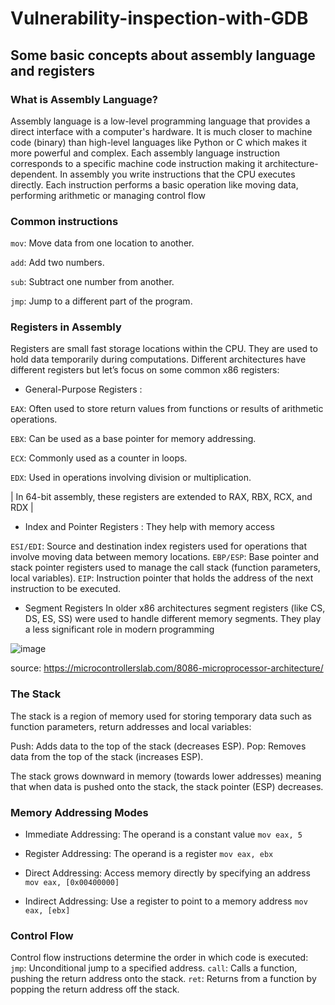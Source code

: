 # Vulnerability-inspection-with-GDB
## Some basic concepts about assembly language and registers
### What is Assembly Language?
Assembly language is a low-level programming language that provides a direct interface with a computer's hardware. 
It is much closer to machine code (binary) than high-level languages like Python or C which makes it more powerful and complex.
Each assembly language instruction corresponds to a specific machine code instruction making it architecture-dependent.
In assembly you write instructions that the CPU executes directly. 
Each instruction performs a basic operation like moving data, performing arithmetic or managing control flow
### Common instructions 
`mov`: Move data from one location to another.

`add`: Add two numbers.

`sub`: Subtract one number from another.

`jmp`: Jump to a different part of the program.

### Registers in Assembly
Registers are small fast storage locations within the CPU. 
They are used to hold data temporarily during computations. 
Different architectures have different registers
but let’s focus on some common x86 registers:


- General-Purpose Registers :

`EAX`: Often used to store return values from functions or results of arithmetic operations.

`EBX`: Can be used as a base pointer for memory addressing.

`ECX`: Commonly used as a counter in loops.

`EDX`: Used in operations involving division or multiplication.

| In 64-bit assembly, these registers are extended to RAX, RBX, RCX, and RDX |

- Index and Pointer Registers : They help  with memory access

`ESI/EDI`: Source and destination index registers used for operations that involve moving data between memory locations.
`EBP/ESP`: Base pointer and stack pointer registers used to manage the call stack (function parameters, local variables).
`EIP`: Instruction pointer that holds the address of the next instruction to be executed.

- Segment Registers
In older x86 architectures segment registers (like CS, DS, ES, SS) were used to handle different memory segments.
They play a less significant role in modern programming

![image](https://github.com/user-attachments/assets/d3ee511a-a49d-48d0-a529-86f4e91bfe4d)

source: https://microcontrollerslab.com/8086-microprocessor-architecture/

### The Stack
The stack is a region of memory used for storing temporary data such as function parameters, return addresses and local variables:

Push: Adds data to the top of the stack (decreases ESP).
Pop: Removes data from the top of the stack (increases ESP).

The stack grows downward in memory (towards lower addresses) meaning that when data is pushed onto the stack, the stack pointer (ESP) decreases.

### Memory Addressing Modes
- Immediate Addressing: The operand is a constant value `mov eax, 5`

- Register Addressing: The operand is a register `mov eax, ebx`

- Direct Addressing: Access memory directly by specifying an address `mov eax, [0x00400000]`

- Indirect Addressing: Use a register to point to a memory address `mov eax, [ebx]`

### Control Flow  
Control flow instructions determine the order in which code is executed:
`jmp`: Unconditional jump to a specified address.
`call`: Calls a function, pushing the return address onto the stack.
`ret`: Returns from a function by popping the return address off the stack.
